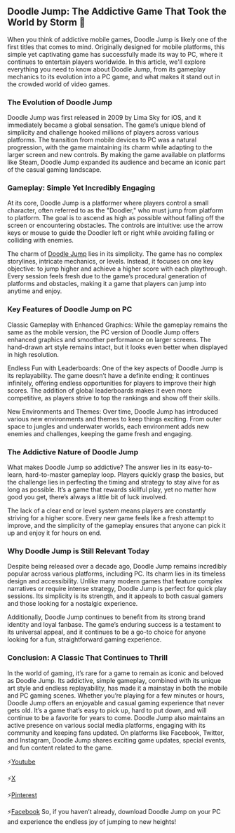 ## Doodle Jump: The Addictive Game That Took the World by Storm 👋
When you think of addictive mobile games, Doodle Jump is likely one of the first titles that comes to mind. Originally designed for mobile platforms, this simple yet captivating game has successfully made its way to PC, where it continues to entertain players worldwide. In this article, we'll explore everything you need to know about Doodle Jump, from its gameplay mechanics to its evolution into a PC game, and what makes it stand out in the crowded world of video games.

### **The Evolution of Doodle Jump**
Doodle Jump was first released in 2009 by Lima Sky for iOS, and it immediately became a global sensation. The game’s unique blend of simplicity and challenge hooked millions of players across various platforms. The transition from mobile devices to PC was a natural progression, with the game maintaining its charm while adapting to the larger screen and new controls. By making the game available on platforms like Steam, Doodle Jump expanded its audience and became an iconic part of the casual gaming landscape.

### **Gameplay: Simple Yet Incredibly Engaging**
At its core, Doodle Jump is a platformer where players control a small character, often referred to as the "Doodler," who must jump from platform to platform. The goal is to ascend as high as possible without falling off the screen or encountering obstacles. The controls are intuitive: use the arrow keys or mouse to guide the Doodler left or right while avoiding falling or colliding with enemies.

The charm of [Doodle Jump](https://doodle-jump.co/) lies in its simplicity. The game has no complex storylines, intricate mechanics, or levels. Instead, it focuses on one key objective: to jump higher and achieve a higher score with each playthrough. Every session feels fresh due to the game’s procedural generation of platforms and obstacles, making it a game that players can jump into anytime and enjoy.

### **Key Features of Doodle Jump on PC**
Classic Gameplay with Enhanced Graphics: While the gameplay remains the same as the mobile version, the PC version of Doodle Jump offers enhanced graphics and smoother performance on larger screens. The hand-drawn art style remains intact, but it looks even better when displayed in high resolution.

Endless Fun with Leaderboards: One of the key aspects of Doodle Jump is its replayability. The game doesn’t have a definite ending; it continues infinitely, offering endless opportunities for players to improve their high scores. The addition of global leaderboards makes it even more competitive, as players strive to top the rankings and show off their skills.

New Environments and Themes: Over time, Doodle Jump has introduced various new environments and themes to keep things exciting. From outer space to jungles and underwater worlds, each environment adds new enemies and challenges, keeping the game fresh and engaging.

### **The Addictive Nature of Doodle Jump**
What makes Doodle Jump so addictive? The answer lies in its easy-to-learn, hard-to-master gameplay loop. Players quickly grasp the basics, but the challenge lies in perfecting the timing and strategy to stay alive for as long as possible. It’s a game that rewards skillful play, yet no matter how good you get, there’s always a little bit of luck involved.

The lack of a clear end or level system means players are constantly striving for a higher score. Every new game feels like a fresh attempt to improve, and the simplicity of the gameplay ensures that anyone can pick it up and enjoy it for hours on end.

### **Why Doodle Jump is Still Relevant Today**
Despite being released over a decade ago, Doodle Jump remains incredibly popular across various platforms, including PC. Its charm lies in its timeless design and accessibility. Unlike many modern games that feature complex narratives or require intense strategy, Doodle Jump is perfect for quick play sessions. Its simplicity is its strength, and it appeals to both casual gamers and those looking for a nostalgic experience.

Additionally, Doodle Jump continues to benefit from its strong brand identity and loyal fanbase. The game’s enduring success is a testament to its universal appeal, and it continues to be a go-to choice for anyone looking for a fun, straightforward gaming experience.

### **Conclusion: A Classic That Continues to Thrill**
In the world of gaming, it’s rare for a game to remain as iconic and beloved as Doodle Jump. Its addictive, simple gameplay, combined with its unique art style and endless replayability, has made it a mainstay in both the mobile and PC gaming scenes. Whether you’re playing for a few minutes or hours, Doodle Jump offers an enjoyable and casual gaming experience that never gets old. It’s a game that’s easy to pick up, hard to put down, and will continue to be a favorite for years to come.
Doodle Jump also maintains an active presence on various social media platforms, engaging with its community and keeping fans updated. On platforms like Facebook, Twitter, and Instagram, Doodle Jump shares exciting game updates, special events, and fun content related to the game.

⚡[Youtube](https://www.youtube.com/@doodlejump3d)

⚡[X](https://x.com/doodlejump3d)

⚡[Pinterest](https://www.pinterest.com/doodlejump3d/)

⚡[Facebook](https://www.facebook.com/doodlejump.unblocked/)
So, if you haven’t already, download Doodle Jump on your PC and experience the endless joy of jumping to new heights!

<!--
**doodlejump3d/doodlejump3d** is a ✨ _special_ ✨ repository because its `README.md` (this file) appears on your GitHub profile.

Here are some ideas to get you started:

- 🔭 I’m currently working on ...
- 🌱 I’m currently learning ...
- 👯 I’m looking to collaborate on ...
- 🤔 I’m looking for help with ...
- 💬 Ask me about ...
- 📫 How to reach me: ...
- 😄 Pronouns: ...
- ⚡ Fun fact: ...
-->
